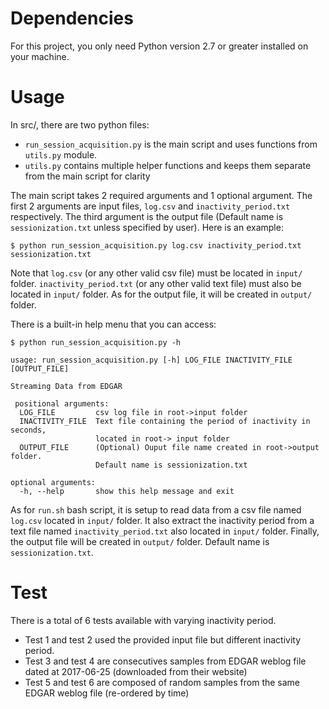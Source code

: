 # Dependencies
For this project, you only need Python version 2.7 or greater installed on your machine.

# Usage
In src/, there are two python files:
- `run_session_acquisition.py` is the main script and uses functions from `utils.py` module.
- `utils.py` contains multiple helper functions and keeps them separate from the main script for clarity

The main script takes 2 required arguments and 1 optional argument.
The first 2 arguments are input files, `log.csv` and `inactivity_period.txt` respectively. The third argument is the output file (Default name is `sessionization.txt` unless specified by user).
Here is an example:
```shell
$ python run_session_acquisition.py log.csv inactivity_period.txt sessionization.txt
```

Note that `log.csv` (or any other valid csv file) must be located in `input/` folder.
`inactivity_period.txt` (or any other valid text file) must also be located in `input/` folder.
As for the output file, it will be created in `output/` folder.


There is a built-in help menu that you can access:

```shell
$ python run_session_acquisition.py -h

usage: run_session_acquisition.py [-h] LOG_FILE INACTIVITY_FILE [OUTPUT_FILE]

Streaming Data from EDGAR

 positional arguments:
  LOG_FILE         csv log file in root->input folder
  INACTIVITY_FILE  Text file containing the period of inactivity in seconds,
                   located in root-> input folder
  OUTPUT_FILE      (Optional) Ouput file name created in root->output folder.
                   Default name is sessionization.txt

optional arguments:
  -h, --help       show this help message and exit
```

As for `run.sh` bash script, it is setup to read data from a csv file named `log.csv` located in `input/` folder.
It also extract the inactivity period from a text file named `inactivity_period.txt` also located in `input/` folder.
Finally, the output file will be created in `output/` folder. Default name is `sessionization.txt`.

# Test

There is a total of 6 tests available with varying inactivity period.
* Test 1 and test 2 used the provided input file but different inactivity period.
* Test 3 and test 4 are consecutives samples from EDGAR weblog file dated at 2017-06-25 (downloaded from their website)
* Test 5 and test 6 are composed of random samples from the same EDGAR weblog file (re-ordered by time)

